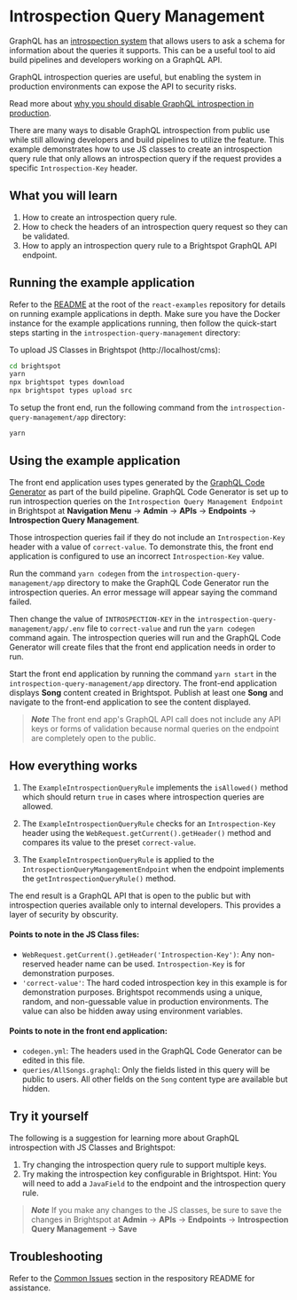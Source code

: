 # Introspection Query Management

GraphQL has an [introspection system](https://graphql.org/learn/introspection) that allows users to ask a schema for information about the queries it supports. This can be a useful tool to aid build pipelines and developers working on a GraphQL API.

GraphQL introspection queries are useful, but enabling the system in production environments can expose the API to security risks.

Read more about [why you should disable GraphQL introspection in production](https://www.apollographql.com/blog/graphql/security/why-you-should-disable-graphql-introspection-in-production/).

There are many ways to disable GraphQL introspection from public use while still allowing developers and build pipelines to utilize the feature. This example demonstrates how to use JS classes to create an introspection query rule that only allows an introspection query if the request provides a specific `Introspection-Key` header.

## What you will learn

1. How to create an introspection query rule.
2. How to check the headers of an introspection query request so they can be validated.
3. How to apply an introspection query rule to a Brightspot GraphQL API endpoint.

## Running the example application

Refer to the [README](/README.md) at the root of the `react-examples` repository for details on running example applications in depth. Make sure you have the Docker instance for the example applications running, then follow the quick-start steps starting in the `introspection-query-management` directory:

To upload JS Classes in Brightspot (http://localhost/cms):

```sh
cd brightspot
yarn
npx brightspot types download
npx brightspot types upload src
```

To setup the front end, run the following command from the `introspection-query-management/app` directory:

```sh
yarn
```

## Using the example application

The front end application uses types generated by the [GraphQL Code Generator](https://www.the-guild.dev/graphql/codegen) as part of the build pipeline. GraphQL Code Generator is set up to run introspection queries on the `Introspection Query Management Endpoint` in Brightspot at **Navigation Menu** &rarr; **Admin** &rarr; **APIs** &rarr; **Endpoints** &rarr; **Introspection Query Management**.

Those introspection queries fail if they do not include an `Introspection-Key` header with a value of `correct-value`. To demonstrate this, the front end application is configured to use an incorrect `Introspection-Key` value.

Run the command `yarn codegen` from the `introspection-query-management/app` directory to make the GraphQL Code Generator run the introspection queries. An error message will appear saying the command failed.

Then change the value of `INTROSPECTION-KEY` in the `introspection-query-management/app/.env` file to `correct-value` and run the `yarn codegen` command again. The introspection queries will run and the GraphQL Code Generator will create files that the front end application needs in order to run.

Start the front end application by running the command `yarn start` in the `introspection-query-management/app` directory. The front-end application displays **Song** content created in Brightspot. Publish at least one **Song** and navigate to the front-end application to see the content displayed.

> **_Note_** The front end app's GraphQL API call does not include any API keys or forms of validation because normal queries on the endpoint are completely open to the public.

## How everything works

1. The `ExampleIntrospectionQueryRule` implements the `isAllowed()` method which should return `true` in cases where introspection queries are allowed.

2. The `ExampleIntrospectionQueryRule` checks for an `Introspection-Key` header using the `WebRequest.getCurrent().getHeader()` method and compares its value to the preset `correct-value`.

3. The `ExampleIntrospectionQueryRule` is applied to the `IntrospectionQueryMangagementEndpoint` when the endpoint implements the `getIntrospectionQueryRule()` method.

The end result is a GraphQL API that is open to the public but with introspection queries available only to internal developers. This provides a layer of security by obscurity.

#### Points to note in the JS Class files:

- `WebRequest.getCurrent().getHeader('Introspection-Key')`: Any non-reserved header name can be used. `Introspection-Key` is for demonstration purposes.
- `'correct-value'`: The hard coded introspection key in this example is for demonstration purposes. Brightspot recommends using a unique, random, and non-guessable value in production environments. The value can also be hidden away using environment variables.

#### Points to note in the front end application:

- `codegen.yml`: The headers used in the GraphQL Code Generator can be edited in this file.
- `queries/AllSongs.graphql`: Only the fields listed in this query will be public to users. All other fields on the `Song` content type are available but hidden.

## Try it yourself

The following is a suggestion for learning more about GraphQL introspection with JS Classes and Brightspot:

1. Try changing the introspection query rule to support multiple keys.
2. Try making the introspection key configurable in Brightspot. Hint: You will need to add a `JavaField` to the endpoint and the introspection query rule.

> **_Note_** If you make any changes to the JS classes, be sure to save the changes in Brightspot at **Admin** &rarr; **APIs** &rarr; **Endpoints** &rarr; **Introspection Query Management** &rarr; **Save**

## Troubleshooting

Refer to the [Common Issues](/README.md) section in the respository README for assistance.
